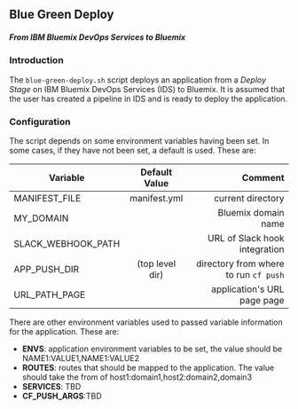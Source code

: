 ## Blue Green Deploy
##### From IBM Bluemix DevOps Services to Bluemix

### Introduction

The ```blue-green-deploy.sh``` script deploys an application from a _Deploy Stage_ on IBM Bluemix DevOps Services (IDS) to Bluemix. It is assumed that the user has created a pipeline in IDS and is ready to deploy the application.

### Configuration
The script depends on some environment variables having been set. In some cases, if they have not been set, a default is used. 
These are:

|  Variable             |  Default Value  | Comment            |
|-----------------------|:---------------:|-------------------:|
| MANIFEST_FILE         | manifest.yml    | current directory  |
| MY_DOMAIN             |                 | Bluemix domain name     |
| SLACK_WEBHOOK_PATH    |                 | URL of Slack hook integration |
| APP_PUSH_DIR          | (top level dir) | directory from where to run ```cf push```|
| URL_PATH_PAGE         |                 | application's URL page page |

There are other environment variables used to passed variable information for the application. These are:

* **ENVS**: application environment variables to be set, the value should be NAME1:VALUE1,NAME1:VALUE2
* **ROUTES**: routes that should be mapped to the application. The value should take the from of host1:domain1,host2:domain2,domain3
* **SERVICES**: TBD
* **CF_PUSH_ARGS**:TBD

